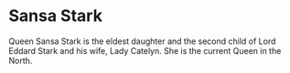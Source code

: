 # Sansa Stark

Queen Sansa Stark is the eldest daughter and the second child of Lord Eddard Stark and his wife, Lady Catelyn. She is the current Queen in the North.
